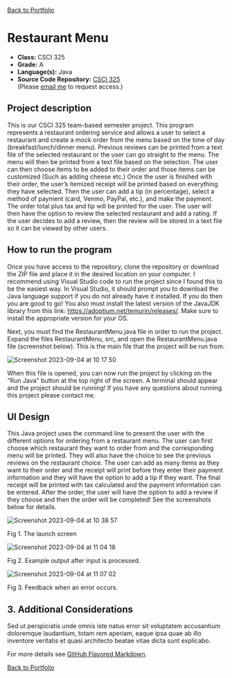 [Back to Portfolio](./)

Restaurant Menu
===============

-   **Class:** CSCI 325
-   **Grade:** A
-   **Language(s):** Java
-   **Source Code Repository:** [CSCI 325](https://github.com/logon02/csci325-Restaurant-menu)  
    (Please [email me](mailto:lcferguson@csustudent.net?subject=GitHub%20Access) to request access.)

## Project description

This is our CSCI 325 team-based semester project. This program represents a restaurant ordering service and allows a user to select a restaurant and create a mock order from the menu based on the time of day (breakfast/lunch/dinner menu). Previous reviews can be printed from a text file of the selected restaurant or the user can go straight to the menu. The menu will then be printed from a text file based on the selection. The user can then choose items to be added to their order and those items can be customized (Such as adding cheese etc.) Once the user is finished with their order, the user’s itemized receipt will be printed based on everything they have selected. Then the user can add a tip (in percentage), select a method of payment (card, Venmo, PayPal, etc.), and make the payment. The order total plus tax and tip will be printed for the user. The user will then have the option to review the selected restaurant and add a rating. If the user decides to add a review, then the review will be stored in a text file so it can be viewed by other users.

## How to run the program

Once you have access to the repository, clone the repository or download the ZIP file and place it in the desired location on your computer. I recommend using Visual Studio code to run the project since I found this to be the easiest way. In Visual Studio, it should prompt you to download the Java language support if you do not already have it installed. If you do then you are good to go! You also must install the latest version of the JavaJDK library from this link: https://adoptium.net/temurin/releases/. Make sure to install the appropriate version for your OS.

Next, you must find the RestaurantMenu.java file in order to run the project. Expand the files RestaurantMenu, src, and open the RestaurantMenu.java file (screenshot below). This is the main file that the project will be run from. 

![Screenshot 2023-09-04 at 10 17 50](https://github.com/logon02/logon02.github.io/assets/85260424/c8e07877-2524-4ca2-99bd-da76145d526d)

When this file is opened, you can now run the project by clicking on the "Run Java" button at the top right of the screen. A terminal should appear and the project should be running! If you have any questions about running this project please contact me.

## UI Design

This Java project uses the command line to present the user with the different options for ordering from a restaurant menu. The user can first choose which restaurant they want to order from and the corresponding menu will be printed. They will also have the choice to see the previous reviews on the restaurant choice. The user can add as many items as they want to their order and the receipt will print before they enter their payment information and they will have the option to add a tip if they want. The final receipt will be printed with tax calculated and the payment information can be entered. After the order, the user will have the option to add a review if they choose and then the order will be completed! See the screenshots below for details.

![Screenshot 2023-09-04 at 10 38 57](https://github.com/logon02/logon02.github.io/assets/85260424/8a6e09f1-ef44-471f-909e-b94dfef0aa01)

Fig 1. The launch screen

![Screenshot 2023-09-04 at 11 04 18](https://github.com/logon02/logon02.github.io/assets/85260424/d73d0bdf-2988-4efa-b053-ea392d535077)

Fig 2. Example output after input is processed.

![Screenshot 2023-09-04 at 11 07 02](https://github.com/logon02/logon02.github.io/assets/85260424/9c0536d9-5146-4078-bbc5-8deb80a19e40)

Fig 3. Feedback when an error occurs.

## 3. Additional Considerations

Sed ut perspiciatis unde omnis iste natus error sit voluptatem accusantium doloremque laudantium, totam rem aperiam, eaque ipsa quae ab illo inventore veritatis et quasi architecto beatae vitae dicta sunt explicabo. 

For more details see [GitHub Flavored Markdown](https://guides.github.com/features/mastering-markdown/).

[Back to Portfolio](./)
